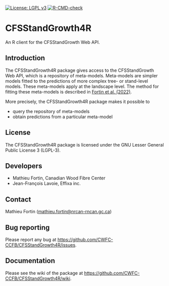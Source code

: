 [![License: LGPL v3](https://img.shields.io/badge/License-LGPL%20v3-blue.svg)](https://www.gnu.org/licenses/lgpl-3.0) 
[![R-CMD-check](https://github.com/CWFC-CCFB/CFSStandGrowth4R/actions/workflows/R-CMD-check.yaml/badge.svg)](https://github.com/CWFC-CCFB/CFSStandGrowth4R/actions/workflows/R-CMD-check.yaml)

# CFSStandGrowth4R

An R client for the CFSStandGrowth Web API.

## Introduction

The CFSStandGrowth4R package gives access to the CFSStandGrowth Web API, which
is a repository of meta-models. Meta-models are simpler models fitted to the
predictions of more complex tree- or stand-level models. These meta-models apply 
at the landscape level. The method for fitting these meta-models
is described in [Fortin et al. (2022)](https://doi.org/10.1139/cjfr-2022-0002).

More precisely, the CFSStandGrowth4R package makes it possible to 
- query the repository of meta-models 
- obtain predictions from a particular meta-model

## License

The CFSStandGrowth4R package is licensed under the GNU Lesser General Public License 3 (LGPL-3).

## Developers

- Mathieu Fortin, Canadian Wood Fibre Center
- Jean-François Lavoie, Effixa inc.

## Contact

Mathieu Fortin (mathieu.fortin@nrcan-rncan.gc.ca)

## Bug reporting

Please report any bug at https://github.com/CWFC-CCFB/CFSStandGrowth4R/issues.

## Documentation

Please see the wiki of the package at https://github.com/CWFC-CCFB/CFSStandGrowth4R/wiki. 


